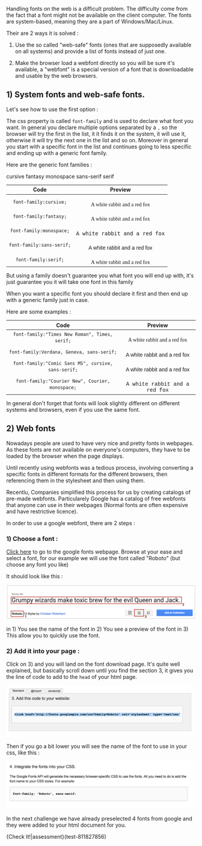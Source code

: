 Handling fonts on the web is a difficult problem. The difficulty come from the fact that a font might not be available on the client computer. The fonts are system-based, meaning they are a part of Windows/Mac/Linux. 

Their are 2 ways it is solved :

1) Use the so called "web-safe" fonts (ones that are supposedly available on all systems) and provide a list of fonts instead of just one.

2) Make the browser load a webfont directly so you will be sure it's available, a "webfont" is a special version of a font that is downloadable and usable by the web browsers.

## 1) System fonts and web-safe fonts.

Let's see how to use the first option :

The css property is called `font-family` and is used to declare what font you want. In general you declare multiple options separated by a `,` so the browser will try the first in the list, it it finds it on the system, it will use it, otherwise it will try the next one in the list and so on. Moreover in general you start with a specific font in the list and continues going to less specific and ending up with a generic font family.

Here are the generic font families :

cursive
fantasy
monospace
sans-serif
serif

| Code | Preview |
|:----:|:------: |
| `font-family:cursive;` | <div style="font-family:cursive;">A white rabbit and a red fox</div> |
| `font-family:fantasy;` | <div style="font-family:fantasy;">A white rabbit and a red fox</div> |
| `font-family:monospace;` | <div style="font-family:monospace;">A white rabbit and a red fox</div> |
| `font-family:sans-serif;` | <div style="font-family:sans-serif;">A white rabbit and a red fox</div> |
| `font-family:serif;` | <div style="font-family:serif;">A white rabbit and a red fox</div> |

But using a family doesn't guarantee you what font you will end up with, it's just guarantee you it will take one font in this family

When you want a specific font you should declare it first and then end up with a generic family just in case.

Here are some examples :

| Code | Preview |
|:----:|:------: |
| `font-family:"Times New Roman", Times, serif;` | <div style='font-family:"Times New Roman", Times, serif;'>A white rabbit and a red fox</div> |
| `font-family:Verdana, Geneva, sans-serif;` | <div style='font-family:Verdana, Geneva, sans-serif;'>A white rabbit and a red fox</div> |
| `font-family:"Comic Sans MS", cursive, sans-serif;` | <div style='font-family:"Comic Sans MS", cursive, sans-serif;'>A white rabbit and a red fox</div> |
| `font-family:"Courier New", Courier, monospace;` | <div style='font-family:"Courier New", Courier, monospace;'>A white rabbit and a red fox</div> |

In general don't forget that fonts will look slightly different on different systems and browsers, even if you use the same font.

## 2) Web fonts

Nowadays people are used to have very nice and pretty fonts in webpages. As these fonts are not available on everyone's computers, they have to be loaded by the browser when the page displays.

Until recently using webfonts was a tedious process, involving converting a specific fonts in different formats for the different browsers, then referencing them in the stylesheet and then using them.

Recentlu, Companies simplified this process for us by creating catalogs of pre-made webfonts. Particularely Google has a catalog of free webfonts that anyone can use in their webpages (Normal fonts are often expensive and have restrictive licence).

In order to use a google webfont, there are 2 steps :

### 1) Choose a font : 

[Click here](https://www.google.com/fonts) to go to the google fonts webpage.
Browse at your ease and select a font, for our example we will use the font called "Roboto" (but choose any font you like)

It should look like this :

![](.guides/img/google-font-1.png)

in 1) You see the name of the font
in 2) You see a preview of the font
in 3) This allow you to quickly use the font.

### 2) Add it into your page :

Click on 3) and you will land on the font download page.
It's quite well explained, but basically scroll down until you find the section 3, it gives you the line of code to add to the `head` of your html page.

![](.guides/img/google-font-2.png)

Then if you go a bit lower you will see the name of the font to use in your css, like this :

![](.guides/img/google-font-3.png)

In the next challenge we have already preselected 4 fonts from google and they were added to your html document for you.


{Check It!|assessment}(test-811827856)
